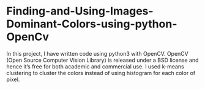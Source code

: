 # Finding-and-Using-Images-Dominant-Colors-using-python-OpenCv
In this project, I have written code using python3 with OpenCV. OpenCV (Open Source Computer Vision Library) is released under a BSD license and hence it’s free for both academic and commercial use. I used k-means clustering to cluster the colors instead of using histogram for each color of pixel.
